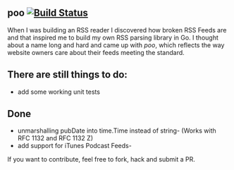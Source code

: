 poo [![Build Status](https://travis-ci.org/gr4y/poo.svg)](https://travis-ci.org/gr4y/poo)
---


When I was building an RSS reader I discovered how broken RSS Feeds are and that inspired me to build my own RSS parsing library in Go. I thought about a name long and hard and came up with *poo*, which reflects the way website owners care about their feeds meeting the standard.

## There are still things to do:

* add some working unit tests

## Done

* unmarshalling pubDate into time.Time instead of string- (Works with RFC 1132 and RFC 1132 Z)
* add support for iTunes Podcast Feeds-

If you want to contribute, feel free to fork, hack and submit a PR.
